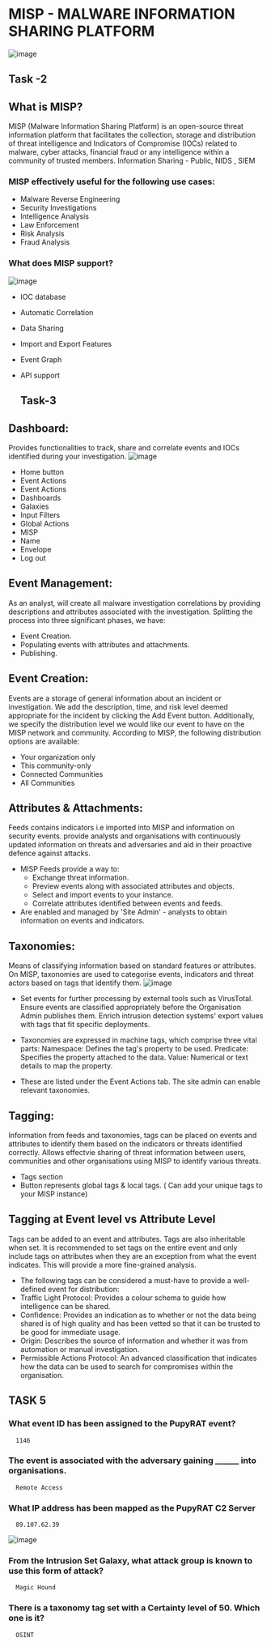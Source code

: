 # MISP - MALWARE INFORMATION SHARING PLATFORM
![image](https://github.com/s-sparshika/THM_Writeups/assets/68326118/8b36e4ac-0634-41f3-be5f-2196475dee1a)
## Task -2 
## What is MISP?
MISP (Malware Information Sharing Platform) is an open-source threat information platform that facilitates the collection, storage and distribution of threat intelligence and Indicators of Compromise (IOCs) related to malware, cyber attacks, financial fraud or any intelligence within a community of trusted members. 
Information Sharing - Public, NIDS , SIEM

### MISP effectively useful for the following use cases:
- Malware Reverse Engineering
- Security Investigations
- Intelligence Analysis
- Law Enforcement
- Risk Analysis
- Fraud Analysis

### What does MISP support?
![image](https://github.com/s-sparshika/THM_Writeups/assets/68326118/5588af31-f212-4ddd-a92b-bb3c033d1334)
- IOC database
- Automatic Correlation
- Data Sharing
- Import and Export Features
- Event Graph
- API support

  ## Task-3
## Dashboard:
   Provides functionalities to track, share and correlate events and IOCs identified during your investigation.
    ![image](https://github.com/s-sparshika/THM_Writeups/assets/68326118/6233c78b-3738-4c55-a2c4-8193886b50a7)
- Home button
- Event Actions
- Event Actions
- Dashboards
- Galaxies
- Input Filters
- Global Actions
- MISP
- Name
- Envelope
- Log out
  
## Event Management:
  As an analyst, will create all malware investigation correlations by providing descriptions and attributes associated with the investigation. Splitting the process into three significant phases, we have: 
- Event Creation.
- Populating events with attributes and attachments.
- Publishing.

## Event Creation:
  Events are a storage of general information about an incident or investigation. We add the description, time, and risk level deemed appropriate for the incident by clicking the Add Event button. Additionally, we specify the distribution level we would like our event to have on the MISP network and community. According to MISP, the following distribution options are available:
  - Your organization only
  - This community-only
  - Connected Communities
  - All Communities

## Attributes & Attachments:
  Feeds contains indicators i.e imported into MISP and information on security events. provide analysts and organisations with continuously updated information on threats and adversaries and aid in their proactive defence against attacks.
  -  MISP Feeds provide a way to:
      - Exchange threat information.
      - Preview events along with associated attributes and objects.
      - Select and import events to your instance.
      - Correlate attributes identified between events and feeds.
- Are enabled and managed by 'Site Admin' - analysts to obtain information on events and indicators.

## Taxonomies:
  Means of classifying information based on standard features or attributes. On MISP, taxonomies are used to categorise events, indicators and threat actors based on tags that identify them.
![image](https://github.com/s-sparshika/THM_Writeups/assets/68326118/eff0deb7-8cd8-4fc9-900f-a260a9a66248)

- Set events for further processing by external tools such as VirusTotal.
Ensure events are classified appropriately before the Organisation Admin publishes them.
Enrich intrusion detection systems' export values with tags that fit specific deployments.

- Taxonomies are expressed in machine tags, which comprise three vital parts:
Namespace: Defines the tag's property to be used.
Predicate: Specifies the property attached to the data.
Value: Numerical or text details to map the property.

- These are listed under the Event Actions tab. The site admin can enable relevant taxonomies.

## Tagging:
  Information from feeds and taxonomies, tags can be placed on events and attributes to identify them based on the indicators or threats identified correctly. Allows effectvie sharing of threat information between users, communities and other organisations using MISP to identify various threats.
- Tags section
- Button represents global tags & local tags. ( Can add your unique tags to your MISP instance)

## Tagging at Event level vs Attribute Level
  Tags can be added to an event and attributes. Tags are also inheritable when set. It is recommended to set tags on the entire event and only include tags on attributes when they are an exception from what the event indicates. This will provide a more fine-grained analysis.
- The following tags can be considered a must-have to provide a well-defined event for distribution:
- Traffic Light Protocol: Provides a colour schema to guide how intelligence can be shared.
- Confidence: Provides an indication as to whether or not the data being shared is of high quality and has been vetted so that it can be trusted to be good for immediate usage.
- Origin: Describes the source of information and whether it was from automation or manual investigation.
- Permissible Actions Protocol: An advanced classification that indicates how the data can be used to search for compromises within the organisation.

## TASK 5
### What event ID has been assigned to the PupyRAT event?

      1146

### The event is associated with the adversary gaining ______ into organisations.

      Remote Access

### What IP address has been mapped as the PupyRAT C2 Server

      89.107.62.39

![image](https://github.com/tousif13/TryHackMe_Writeups/assets/33444140/576415cd-a258-45a1-a93b-58e47af33512)

### From the Intrusion Set Galaxy, what attack group is known to use this form of attack?

      Magic Hound

### There is a taxonomy tag set with a Certainty level of 50. Which one is it?

      OSINT

  

